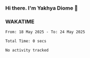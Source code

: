 ### Hi there. I'm Yakhya Diome 👋

### WAKATIME
<!--START_SECTION:waka-->

```txt
From: 18 May 2025 - To: 24 May 2025

Total Time: 0 secs

No activity tracked
```

<!--END_SECTION:waka-->
